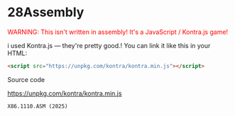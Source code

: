 # 28Assembly

<p style="color: red;">WARNING: This isn't written in assembly! It's a JavaScript / Kontra.js game!</p>


i used Kontra.js — they're pretty good.! 
You can link it like this in your HTML:

```html
<script src="https://unpkg.com/kontra/kontra.min.js"></script>
```


Source code

https://unpkg.com/kontra/kontra.min.js


`X86.1110.ASM (2025)`
